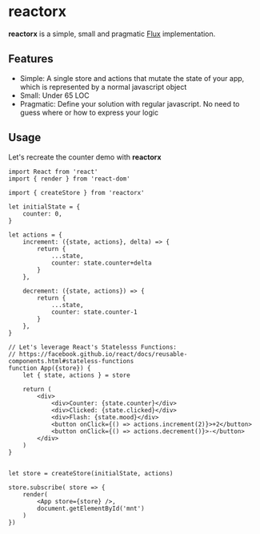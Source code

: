 reactorx
========

**reactorx** is a simple, small and pragmatic [Flux](https://facebook.github.io/flux/) implementation.

## Features
- Simple: A single store and actions that mutate the state of your app, which is represented by a normal javascript object
- Small: Under 65 LOC
- Pragmatic: Define your solution with regular javascript. No need to guess where or how to express your logic

## Usage

Let's recreate the counter demo  with **reactorx**

```
import React from 'react'
import { render } from 'react-dom'

import { createStore } from 'reactorx'

let initialState = {
    counter: 0,
}

let actions = {
    increment: ({state, actions}, delta) => {
        return { 
            ...state, 
            counter: state.counter+delta
        }
    },

    decrement: ({state, actions}) => {
        return { 
            ...state,
            counter: state.counter-1
        }
    },
}

// Let's leverage React's Statelesss Functions:
// https://facebook.github.io/react/docs/reusable-components.html#stateless-functions
function App({store}) {
    let { state, actions } = store

    return (
        <div>
            <div>Counter: {state.counter}</div>
            <div>Clicked: {state.clicked}</div>
            <div>Flash: {state.mood}</div>
            <button onClick={() => actions.increment(2)}>+2</button>
            <button onClick={() => actions.decrement()}>-</button>
        </div>
    )
}


let store = createStore(initialState, actions)

store.subscribe( store => {
    render(
        <App store={store} />,
        document.getElementById('mnt')
    )
})
```

